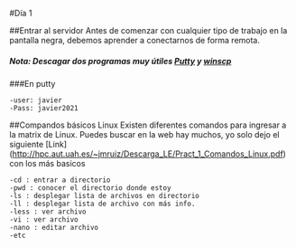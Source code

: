 #Día 1

##Entrar al servidor
Antes de comenzar con cualquier tipo de trabajo en la pantalla negra, debemos aprender a conectarnos de forma remota. 
##### Nota: Descagar dos programas muy útiles [Putty](https://www.chiark.greenend.org.uk/~sgtatham/putty/latest.html) y [winscp](https://winscp.net/eng/download.php)
###En putty
```mmorenos.ddns.net
-user: javier
-Pass: javier2021
```

##Compandos básicos Linux
Existen diferentes comandos para ingresar a la matrix de Linux. Puedes buscar en la web hay muchos, yo solo dejo el siguiente [Link] (http://hpc.aut.uah.es/~jmruiz/Descarga_LE/Pract_1_Comandos_Linux.pdf) con los más basicos

```
-cd : entrar a directorio
-pwd : conocer el directorio donde estoy
-ls : desplegar lista de archivos en directorio
-ll : desplegar lista de archivo con más info.
-less : ver archivo 
-vi : ver archivo
-nano : editar archivo
-etc
```
